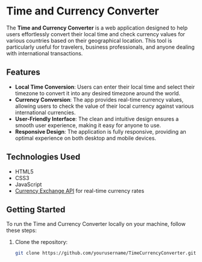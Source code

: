 # Time and Currency Converter

The **Time and Currency Converter** is a web application designed to help users effortlessly convert their local time and check currency values for various countries based on their geographical location. This tool is particularly useful for travelers, business professionals, and anyone dealing with international transactions.

## Features

- **Local Time Conversion**: Users can enter their local time and select their timezone to convert it into any desired timezone around the world.
- **Currency Conversion**: The app provides real-time currency values, allowing users to check the value of their local currency against various international currencies.
- **User-Friendly Interface**: The clean and intuitive design ensures a smooth user experience, making it easy for anyone to use.
- **Responsive Design**: The application is fully responsive, providing an optimal experience on both desktop and mobile devices.

## Technologies Used

- HTML5
- CSS3
- JavaScript
- [Currency Exchange API](https://v6.exchangerate-api.com/) for real-time currency rates

## Getting Started

To run the Time and Currency Converter locally on your machine, follow these steps:

1. Clone the repository:

   ```bash
   git clone https://github.com/yourusername/TimeCurrencyConverter.git
